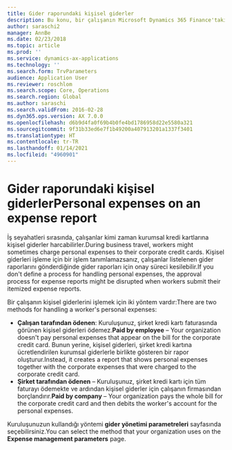 ```yaml
---
title: Gider raporundaki kişisel giderler
description: Bu konu, bir çalışanın Microsoft Dynamics 365 Finance'taki kişisel giderlerini işlemek için iki yöntemi açıklamaktadır .
author: saraschi2
manager: AnnBe
ms.date: 02/23/2018
ms.topic: article
ms.prod: ''
ms.service: dynamics-ax-applications
ms.technology: ''
ms.search.form: TrvParameters
audience: Application User
ms.reviewer: roschlom
ms.search.scope: Core, Operations
ms.search.region: Global
ms.author: saraschi
ms.search.validFrom: 2016-02-28
ms.dyn365.ops.version: AX 7.0.0
ms.openlocfilehash: d6b9d4fa0f69b4b0fe4bd1786958d22e5580a321
ms.sourcegitcommit: 9f31b33ed6e7f1b49200a407913201a1337f3401
ms.translationtype: HT
ms.contentlocale: tr-TR
ms.lasthandoff: 01/14/2021
ms.locfileid: "4960901"
---
```

# <a name="personal-expenses-on-an-expense-report"></a><span data-ttu-id="ecefd-103">Gider raporundaki kişisel giderler</span><span class="sxs-lookup"><span data-stu-id="ecefd-103">Personal expenses on an expense report</span></span>

<span data-ttu-id="ecefd-104">İş seyahatleri sırasında, çalışanlar kimi zaman kurumsal kredi kartlarına kişisel giderler harcabilirler.</span><span class="sxs-lookup"><span data-stu-id="ecefd-104">During business travel, workers might sometimes charge personal expenses to their corporate credit cards.</span></span> <span data-ttu-id="ecefd-105">Kişisel giderleri işleme için bir işlem tanımlamazsanız, çalışanlar listelenen gider raporlarını gönderdiğinde gider raporları için onay süreci kesilebilir.</span><span class="sxs-lookup"><span data-stu-id="ecefd-105">If you don't define a process for handling personal expenses, the approval process for expense reports might be disrupted when workers submit their itemized expense reports.</span></span> 

<span data-ttu-id="ecefd-106">Bir çalışanın kişisel giderlerini işlemek için iki yöntem vardır:</span><span class="sxs-lookup"><span data-stu-id="ecefd-106">There are two methods for handling a worker's personal expenses:</span></span>

- <span data-ttu-id="ecefd-107">**Çalışan tarafından ödenen**: Kuruluşunuz, şirket kredi kartı faturasında görünen kişisel giderleri ödemez.</span><span class="sxs-lookup"><span data-stu-id="ecefd-107">**Paid by employee** – Your organization doesn't pay personal expenses that appear on the bill for the corporate credit card.</span></span> <span data-ttu-id="ecefd-108">Bunun yerine, kişisel giderleri, şirket kredi kartına ücretlendirilen kurumsal giderlerle birlikte gösteren bir rapor oluşturur.</span><span class="sxs-lookup"><span data-stu-id="ecefd-108">Instead, it creates a report that shows personal expenses together with the corporate expenses that were charged to the corporate credit card.</span></span>
- <span data-ttu-id="ecefd-109">**Şirket tarafından ödenen** – Kuruluşunuz, şirket kredi kartı için tüm faturayı ödemekte ve ardından kişisel giderler için çalışanın firmasından borçlandırır.</span><span class="sxs-lookup"><span data-stu-id="ecefd-109">**Paid by company** – Your organization pays the whole bill for the corporate credit card and then debits the worker's account for the personal expenses.</span></span>

<span data-ttu-id="ecefd-110">Kuruluşunuzun kullandığı yöntemi **gider yönetimi parametreleri** sayfasında seçebilirsiniz.</span><span class="sxs-lookup"><span data-stu-id="ecefd-110">You can select the method that your organization uses on the **Expense management parameters** page.</span></span>
